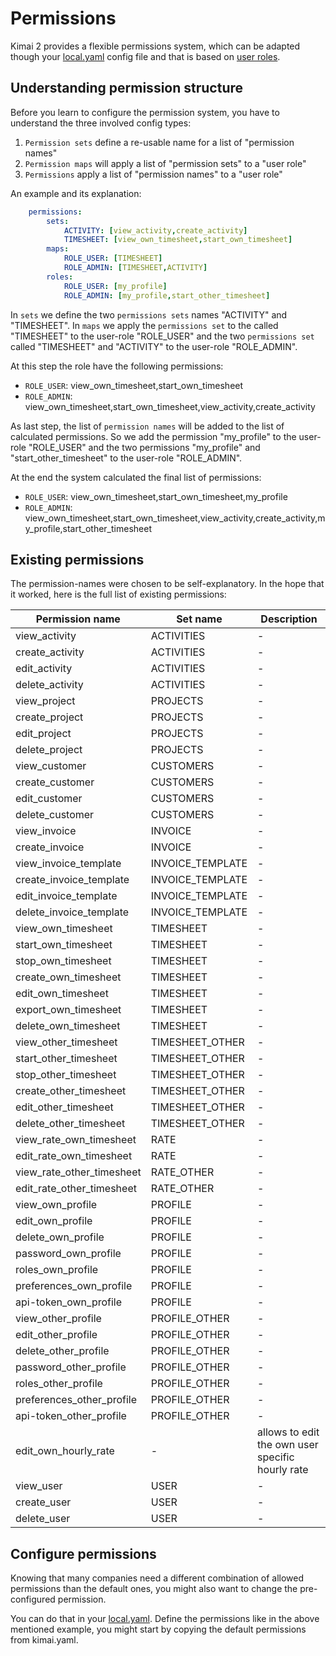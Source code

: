 # Permissions

Kimai 2 provides a flexible permissions system, which can be adapted though your [local.yaml](configurations.md) config 
file and that is based on [user roles](users.md).

## Understanding permission structure

Before you learn to configure the permission system, you have to understand the three involved config types:

1. `Permission sets` define a re-usable name for a list of "permission names"
2. `Permission maps` will apply a list of "permission sets" to a "user role"
3. `Permissions` apply a list of "permission names" to a "user role" 

An example and its explanation:

```yaml
    permissions:
        sets:
            ACTIVITY: [view_activity,create_activity]
            TIMESHEET: [view_own_timesheet,start_own_timesheet]
        maps:
            ROLE_USER: [TIMESHEET]
            ROLE_ADMIN: [TIMESHEET,ACTIVITY]
        roles:
            ROLE_USER: [my_profile]
            ROLE_ADMIN: [my_profile,start_other_timesheet]
```

In `sets` we define the two `permissions sets` names "ACTIVITY" and "TIMESHEET". In `maps` we apply the `permissions set` to the 
called "TIMESHEET" to the user-role "ROLE_USER" and the two `permissions set` called "TIMESHEET" and "ACTIVITY" to the user-role "ROLE_ADMIN".

At this step the role have the following permissions:

- `ROLE_USER`: view_own_timesheet,start_own_timesheet
- `ROLE_ADMIN`: view_own_timesheet,start_own_timesheet,view_activity,create_activity

As last step, the list of `permission names` will be added to the list of calculated permissions.
So we add the permission "my_profile" to the user-role "ROLE_USER" and the two permissions "my_profile" and "start_other_timesheet" to the user-role "ROLE_ADMIN".

At the end the system calculated the final list of permissions:  

- `ROLE_USER`: view_own_timesheet,start_own_timesheet,my_profile
- `ROLE_ADMIN`: view_own_timesheet,start_own_timesheet,view_activity,create_activity,my_profile,start_other_timesheet

## Existing permissions

The permission-names were chosen to be self-explanatory. In the hope that it worked, here is the full list of existing permissions:

| Permission name | Set name | Description |
|---|---|---|
| view_activity | ACTIVITIES  | -  |
| create_activity | ACTIVITIES  | -  |
| edit_activity | ACTIVITIES  | -  |
| delete_activity | ACTIVITIES  | -  |
| view_project | PROJECTS  | -  |
| create_project | PROJECTS  | -  |
| edit_project | PROJECTS  | -  |
| delete_project | PROJECTS  | -  |
| view_customer | CUSTOMERS  | -  |
| create_customer | CUSTOMERS  | -  |
| edit_customer | CUSTOMERS  | -  |
| delete_customer | CUSTOMERS  | -  |
| view_invoice | INVOICE  | -  |
| create_invoice | INVOICE  | -  |
| view_invoice_template | INVOICE_TEMPLATE  | -  |
| create_invoice_template | INVOICE_TEMPLATE  | -  |
| edit_invoice_template | INVOICE_TEMPLATE  | -  |
| delete_invoice_template | INVOICE_TEMPLATE  | -  |
| view_own_timesheet | TIMESHEET  | -  |
| start_own_timesheet | TIMESHEET  | -  |
| stop_own_timesheet | TIMESHEET  | -  |
| create_own_timesheet | TIMESHEET  | -  |
| edit_own_timesheet | TIMESHEET  | -  |
| export_own_timesheet | TIMESHEET  | -  |
| delete_own_timesheet | TIMESHEET  | -  |
| view_other_timesheet | TIMESHEET_OTHER  | -  |
| start_other_timesheet | TIMESHEET_OTHER  | -  |
| stop_other_timesheet | TIMESHEET_OTHER  | -  |
| create_other_timesheet | TIMESHEET_OTHER  | -  |
| edit_other_timesheet | TIMESHEET_OTHER  | -  |
| delete_other_timesheet | TIMESHEET_OTHER  | -  |
| view_rate_own_timesheet | RATE | -  |
| edit_rate_own_timesheet | RATE | -  |
| view_rate_other_timesheet | RATE_OTHER | -  |
| edit_rate_other_timesheet | RATE_OTHER | -  |
| view_own_profile | PROFILE  | -  |
| edit_own_profile | PROFILE  | -  |
| delete_own_profile | PROFILE  | -  |
| password_own_profile | PROFILE  | -  |
| roles_own_profile | PROFILE  | -  |
| preferences_own_profile | PROFILE  | -  |
| api-token_own_profile | PROFILE  | -  |
| view_other_profile | PROFILE_OTHER  | -  |
| edit_other_profile | PROFILE_OTHER  | -  |
| delete_other_profile | PROFILE_OTHER  | -  |
| password_other_profile | PROFILE_OTHER  | -  |
| roles_other_profile | PROFILE_OTHER  | -  |
| preferences_other_profile | PROFILE_OTHER  | -  |
| api-token_other_profile | PROFILE_OTHER  | -  |
| edit_own_hourly_rate | - | allows to edit the own user specific hourly rate | 
| view_user | USER  | -  |
| create_user | USER  | -  |
| delete_user | USER  | -  |

## Configure permissions

Knowing that many companies need a different combination of allowed permissions than the default ones, you might also 
want to change the pre-configured permission.

You can do that in your [local.yaml](configurations.md). Define the permissions like in the above mentioned example, 
you might start by copying the default permissions from kimai.yaml.
